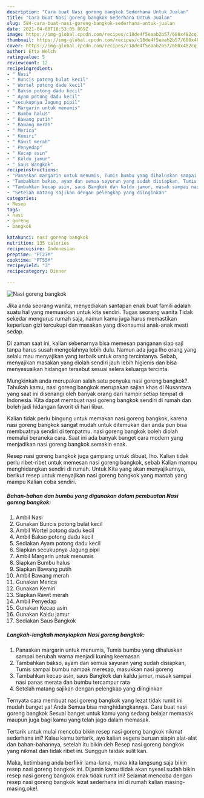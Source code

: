 ```yaml
---
description: "Cara buat Nasi goreng bangkok Sederhana Untuk Jualan"
title: "Cara buat Nasi goreng bangkok Sederhana Untuk Jualan"
slug: 584-cara-buat-nasi-goreng-bangkok-sederhana-untuk-jualan
date: 2021-04-08T18:53:05.869Z
image: https://img-global.cpcdn.com/recipes/c18de4f5eaab2b57/680x482cq70/nasi-goreng-bangkok-foto-resep-utama.jpg
thumbnail: https://img-global.cpcdn.com/recipes/c18de4f5eaab2b57/680x482cq70/nasi-goreng-bangkok-foto-resep-utama.jpg
cover: https://img-global.cpcdn.com/recipes/c18de4f5eaab2b57/680x482cq70/nasi-goreng-bangkok-foto-resep-utama.jpg
author: Etta Welch
ratingvalue: 5
reviewcount: 12
recipeingredient:
- " Nasi"
- " Buncis potong bulat kecil"
- " Wortel potong dadu kecil"
- " Bakso potong dadu kecil"
- " Ayam potong dadu kecil"
- "secukupnya Jagung pipil"
- " Margarin untuk menumis"
- " Bumbu halus"
- " Bawang putih"
- " Bawang merah"
- " Merica"
- " Kemiri"
- " Rawit merah"
- " Penyedap"
- " Kecap asin"
- " Kaldu jamur"
- " Saus Bangkok"
recipeinstructions:
- "Panaskan margarin untuk menumis, Tumis bumbu yang dihaluskan sampai berubah warna menjadi kuning keemasan"
- "Tambahkan bakso, ayam dan semua sayuran yang sudah disiapkan, Tumis sampai bumbu nampak meresap, masukkan nasi goreng"
- "Tambahkan kecap asin, saus Bangkok dan kaldu jamur, masak sampai nasi panas merata dan bumbu tercampur rata"
- "Setelah matang sajikan dengan pelengkap yang diinginkan"
categories:
- Resep
tags:
- nasi
- goreng
- bangkok

katakunci: nasi goreng bangkok 
nutrition: 135 calories
recipecuisine: Indonesian
preptime: "PT27M"
cooktime: "PT55M"
recipeyield: "3"
recipecategory: Dinner

---
```



![Nasi goreng bangkok](https://img-global.cpcdn.com/recipes/c18de4f5eaab2b57/680x482cq70/nasi-goreng-bangkok-foto-resep-utama.jpg)

Jika anda seorang wanita, menyediakan santapan enak buat famili adalah suatu hal yang memuaskan untuk kita sendiri. Tugas seorang  wanita Tidak sekedar mengurus rumah saja, namun kamu juga harus memastikan keperluan gizi tercukupi dan masakan yang dikonsumsi anak-anak mesti sedap.

Di zaman  saat ini, kalian sebenarnya bisa memesan panganan siap saji tanpa harus susah mengolahnya lebih dulu. Namun ada juga lho orang yang selalu mau menyajikan yang terbaik untuk orang tercintanya. Sebab, menyajikan masakan yang diolah sendiri jauh lebih higienis dan bisa menyesuaikan hidangan tersebut sesuai selera keluarga tercinta. 



Mungkinkah anda merupakan salah satu penyuka nasi goreng bangkok?. Tahukah kamu, nasi goreng bangkok merupakan sajian khas di Nusantara yang saat ini disenangi oleh banyak orang dari hampir setiap tempat di Indonesia. Kita dapat membuat nasi goreng bangkok sendiri di rumah dan boleh jadi hidangan favorit di hari libur.

Kalian tidak perlu bingung untuk memakan nasi goreng bangkok, karena nasi goreng bangkok sangat mudah untuk ditemukan dan anda pun bisa membuatnya sendiri di tempatmu. nasi goreng bangkok boleh diolah memalui beraneka cara. Saat ini ada banyak banget cara modern yang menjadikan nasi goreng bangkok semakin enak.

Resep nasi goreng bangkok juga gampang untuk dibuat, lho. Kalian tidak perlu ribet-ribet untuk memesan nasi goreng bangkok, sebab Kalian mampu menghidangkan sendiri di rumah. Untuk Kita yang akan menyajikannya, berikut resep untuk menyajikan nasi goreng bangkok yang mantab yang mampu Kalian coba sendiri.

<!--inarticleads1-->

##### Bahan-bahan dan bumbu yang digunakan dalam pembuatan Nasi goreng bangkok:

1. Ambil  Nasi
1. Gunakan  Buncis potong bulat kecil
1. Ambil  Wortel potong dadu kecil
1. Ambil  Bakso potong dadu kecil
1. Sediakan  Ayam potong dadu kecil
1. Siapkan secukupnya Jagung pipil
1. Ambil  Margarin untuk menumis
1. Siapkan  Bumbu halus
1. Siapkan  Bawang putih
1. Ambil  Bawang merah
1. Gunakan  Merica
1. Gunakan  Kemiri
1. Siapkan  Rawit merah
1. Ambil  Penyedap
1. Gunakan  Kecap asin
1. Gunakan  Kaldu jamur
1. Sediakan  Saus Bangkok




<!--inarticleads2-->

##### Langkah-langkah menyiapkan Nasi goreng bangkok:

1. Panaskan margarin untuk menumis, Tumis bumbu yang dihaluskan sampai berubah warna menjadi kuning keemasan
1. Tambahkan bakso, ayam dan semua sayuran yang sudah disiapkan, Tumis sampai bumbu nampak meresap, masukkan nasi goreng
1. Tambahkan kecap asin, saus Bangkok dan kaldu jamur, masak sampai nasi panas merata dan bumbu tercampur rata
1. Setelah matang sajikan dengan pelengkap yang diinginkan




Ternyata cara membuat nasi goreng bangkok yang lezat tidak rumit ini mudah banget ya! Anda Semua bisa menghidangkannya. Cara buat nasi goreng bangkok Sesuai banget untuk kamu yang sedang belajar memasak maupun juga bagi kamu yang telah jago dalam memasak.

Tertarik untuk mulai mencoba bikin resep nasi goreng bangkok nikmat sederhana ini? Kalau kamu tertarik, ayo kalian segera buruan siapin alat-alat dan bahan-bahannya, setelah itu bikin deh Resep nasi goreng bangkok yang nikmat dan tidak ribet ini. Sungguh taidak sulit kan. 

Maka, ketimbang anda berfikir lama-lama, maka kita langsung saja bikin resep nasi goreng bangkok ini. Dijamin kamu tiidak akan nyesel sudah bikin resep nasi goreng bangkok enak tidak rumit ini! Selamat mencoba dengan resep nasi goreng bangkok lezat sederhana ini di rumah kalian masing-masing,oke!.

